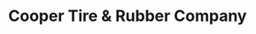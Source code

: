 ---
title: "Cooper Tire & Rubber Company"
url: /eastlake/cooper-tire-and-rubber-company/
shop: tyres
---